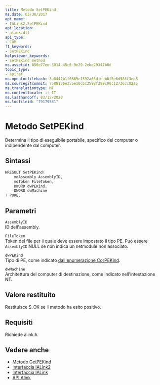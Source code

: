 ```yaml
---
title: Metodo SetPEKind
ms.date: 03/30/2017
api_name:
- IALink2.SetPEKind
api_location:
- alink.dll
api_type:
- COM
f1_keywords:
- SetPEKind
helpviewer_keywords:
- SetPEKind method
ms.assetid: 050e77ee-3014-45c0-9e29-2ebe29347b0d
topic_type:
- apiref
ms.openlocfilehash: 5a8442b1f0869e1592a05dfeeb0f5e6d583f3ea8
ms.sourcegitcommit: 7588136e355e10cbc2582f389c90c127363c02a5
ms.translationtype: MT
ms.contentlocale: it-IT
ms.lasthandoff: 03/12/2020
ms.locfileid: "79179381"
---
```

# <a name="setpekind-method"></a>Metodo SetPEKind
Determina il tipo di eseguibile portabile, specifico del computer o indipendente dal computer.  
  
## <a name="syntax"></a>Sintassi  
  
```cpp  
HRESULT SetPEKind(  
    mdAssembly AssemblyID,  
    mdToken FileToken,  
    DWORD dwPEKind,  
    DWORD dwMachine  
) PURE;
```  
  
## <a name="parameters"></a>Parametri  
 `AssemblyID`  
 ID dell'assembly.  
  
 `FileToken`  
 Token del file per il quale deve essere impostato il tipo PE. Può essere `AssemblyID` NULL se non indica un netmodule non associato.  
  
 `dwPEKind`  
 Tipo di PE, come indicato [dall'enumerazione CorPEKind](../metadata/corpekind-enumeration.md).  
  
 `dwMachine`  
 Architettura del computer di destinazione, come indicato nell'intestazione NT.  
  
## <a name="return-value"></a>Valore restituito  
 Restituisce S_OK se il metodo ha esito positivo.  
  
## <a name="requirements"></a>Requisiti  
 Richiede alink.h.  
  
## <a name="see-also"></a>Vedere anche

- [Metodo GetPEKind](../metadata/imetadataimport2-getpekind-method.md)
- [Interfaccia IALink2](ialink2-interface.md)
- [Interfaccia IALink](ialink-interface.md)
- [API Alink](index.md)
